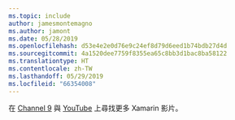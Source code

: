 ```yaml
---
ms.topic: include
author: jamesmontemagno
ms.author: jamont
ms.date: 05/28/2019
ms.openlocfilehash: d53e4e2e0d76e9c24ef8d79d6eed1b74bdb27d4d
ms.sourcegitcommit: 4a1520dee7759f8355ea65c8bb3d1bac8ba58122
ms.translationtype: HT
ms.contentlocale: zh-TW
ms.lasthandoff: 05/29/2019
ms.locfileid: "66354008"
---
```

在 [Channel 9](https://channel9.msdn.com/Shows/XamarinShow) 與 [YouTube](https://www.youtube.com/c/XamarinDevelopers) 上尋找更多 Xamarin 影片。
